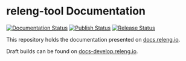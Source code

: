 # releng-tool Documentation

[![Documentation Status](https://github.com/releng-tool/releng-tool-docs/actions/workflows/docs.yml/badge.svg)](https://github.com/releng-tool/releng-tool-docs/actions/workflows/docs.yml)
[![Publish Status](https://github.com/releng-tool/releng-tool-docs/actions/workflows/draft-publish.yml/badge.svg)](https://github.com/releng-tool/releng-tool-docs/actions/workflows/draft-publish.yml)
[![Release Status](https://github.com/releng-tool/releng-tool-docs/actions/workflows/release-publish.yml/badge.svg)](https://github.com/releng-tool/releng-tool-docs/actions/workflows/release-publish.yml)

This repository holds the documentation presented on
[docs.releng.io](https://docs.releng.io/).

Draft builds can be found on
[docs-develop.releng.io](https://docs-develop.releng.io/).
